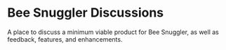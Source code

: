 # Bee Snuggler Discussions

A place to discuss a minimum viable product for Bee Snuggler, as well as feedback, features, and enhancements.
